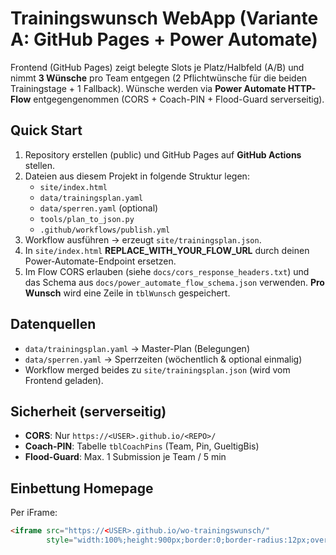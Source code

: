 # Trainingswunsch WebApp (Variante A: GitHub Pages + Power Automate)

Frontend (GitHub Pages) zeigt belegte Slots je Platz/Halbfeld (A/B) und nimmt **3 Wünsche** pro Team entgegen
(2 Pflichtwünsche für die beiden Trainingstage + 1 Fallback). Wünsche werden via **Power Automate HTTP-Flow**
entgegengenommen (CORS + Coach-PIN + Flood-Guard serverseitig).

## Quick Start
1. Repository erstellen (public) und GitHub Pages auf **GitHub Actions** stellen.
2. Dateien aus diesem Projekt in folgende Struktur legen:
   - `site/index.html`
   - `data/trainingsplan.yaml`
   - `data/sperren.yaml` (optional)
   - `tools/plan_to_json.py`
   - `.github/workflows/publish.yml`
3. Workflow ausführen → erzeugt `site/trainingsplan.json`.
4. In `site/index.html` **REPLACE_WITH_YOUR_FLOW_URL** durch deinen Power-Automate-Endpoint ersetzen.
5. Im Flow CORS erlauben (siehe `docs/cors_response_headers.txt`) und das Schema aus `docs/power_automate_flow_schema.json`
   verwenden. **Pro Wunsch** wird eine Zeile in `tblWunsch` gespeichert.

## Datenquellen
- `data/trainingsplan.yaml` → Master-Plan (Belegungen)
- `data/sperren.yaml` → Sperrzeiten (wöchentlich & optional einmalig)
- Workflow merged beides zu `site/trainingsplan.json` (wird vom Frontend geladen).

## Sicherheit (serverseitig)
- **CORS**: Nur `https://<USER>.github.io/<REPO>/`
- **Coach-PIN**: Tabelle `tblCoachPins` (Team, Pin, GueltigBis)
- **Flood-Guard**: Max. 1 Submission je Team / 5 min

## Einbettung Homepage
Per iFrame:
```html
<iframe src="https://<USER>.github.io/wo-trainingswunsch/"
        style="width:100%;height:900px;border:0;border-radius:12px;overflow:hidden"></iframe>
